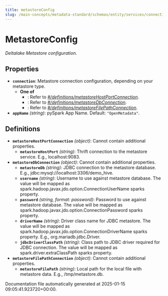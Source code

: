 ```yaml
---
title: metastoreConfig
slug: /main-concepts/metadata-standard/schemas/entity/services/connections/database/deltalake/metastoreconfig
---
```


# MetastoreConfig

*Deltalake Metastore configuration.*

## Properties

- **`connection`**: Metastore connection configuration, depending on your metastore type.
  - **One of**
    - : Refer to *[#/definitions/metastoreHostPortConnection](#definitions/metastoreHostPortConnection)*.
    - : Refer to *[#/definitions/metastoreDbConnection](#definitions/metastoreDbConnection)*.
    - : Refer to *[#/definitions/metastoreFilePathConnection](#definitions/metastoreFilePathConnection)*.
- **`appName`** *(string)*: pySpark App Name. Default: `"OpenMetadata"`.
## Definitions

- **`metastoreHostPortConnection`** *(object)*: Cannot contain additional properties.
  - **`metastoreHostPort`** *(string)*: Thrift connection to the metastore service. E.g., localhost:9083.
- **`metastoreDbConnection`** *(object)*: Cannot contain additional properties.
  - **`metastoreDb`** *(string)*: JDBC connection to the metastore database. E.g., jdbc:mysql://localhost:3306/demo_hive.
  - **`username`** *(string)*: Username to use against metastore database. The value will be mapped as spark.hadoop.javax.jdo.option.ConnectionUserName sparks property.
  - **`password`** *(string, format: password)*: Password to use against metastore database. The value will be mapped as spark.hadoop.javax.jdo.option.ConnectionPassword sparks property.
  - **`driverName`** *(string)*: Driver class name for JDBC metastore. The value will be mapped as spark.hadoop.javax.jdo.option.ConnectionDriverName sparks property. E.g., org.mariadb.jdbc.Driver.
  - **`jdbcDriverClassPath`** *(string)*: Class path to JDBC driver required for JDBC connection. The value will be mapped as spark.driver.extraClassPath sparks property.
- **`metastoreFilePathConnection`** *(object)*: Cannot contain additional properties.
  - **`metastoreFilePath`** *(string)*: Local path for the local file with metastore data. E.g., /tmp/metastore.db.


Documentation file automatically generated at 2025-01-15 09:05:41.923720+00:00.
